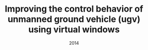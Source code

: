 ---
title: "Improving the control behavior of unmanned ground vehicle (ugv) using virtual windows"
collection: publications
permalink: /publication/6
date: 2014
venue: 'Unpublished manuscript'
paperurl: '/files/UGV_researchPaper.pdf'
link: 'https://ammarkhat.github.io/files/UGV_researchPaper.pdf'
citation: 'Sam, Rosidah, and Ammar Hattab. "Improving the control behavior of unmanned ground vehicle (ugv) using virtual windows." Unpublished manuscript (2014).'
---